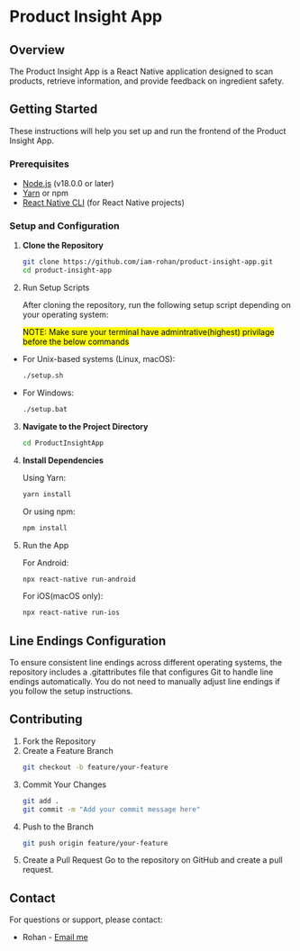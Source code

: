 # Product Insight App

## Overview

The Product Insight App is a React Native application designed to scan products, retrieve information, and provide feedback on ingredient safety.

## Getting Started

These instructions will help you set up and run the frontend of the Product Insight App.

### Prerequisites

- [Node.js](https://nodejs.org/) (v18.0.0 or later)
- [Yarn](https://classic.yarnpkg.com/en/docs/install/) or npm
- [React Native CLI](https://reactnative.dev/docs/environment-setup) (for React Native projects)

### Setup and Configuration

1. **Clone the Repository**

   ```bash
   git clone https://github.com/iam-rohan/product-insight-app.git
   cd product-insight-app
   ```

2. Run Setup Scripts

   After cloning the repository, run the following setup script depending on your operating system:

   <mark>NOTE: Make sure your terminal have admintrative(highest) privilage before the below commands</mark>

- For Unix-based systems (Linux, macOS):

  ```bash
  ./setup.sh
  ```

- For Windows:

  ```bash
  ./setup.bat
  ```

3. **Navigate to the Project Directory**

   ```bash
   cd ProductInsightApp
   ```

4. **Install Dependencies**

   Using Yarn:

   ```bash
   yarn install
   ```

   Or using npm:

   ```bash
   npm install
   ```

5. Run the App

   For Android:

   ```bash
   npx react-native run-android
   ```

   For iOS(macOS only):

   ```bash
   npx react-native run-ios
   ```

## Line Endings Configuration
To ensure consistent line endings across different operating systems, the repository includes a .gitattributes file that configures Git to handle line endings automatically. You do not need to manually adjust line endings if you follow the setup instructions.

## Contributing

1. Fork the Repository
2. Create a Feature Branch
   ```bash
   git checkout -b feature/your-feature
   ```
3. Commit Your Changes
   ```bash
   git add .
   git commit -m "Add your commit message here"
   ```
4. Push to the Branch
   ```bash
   git push origin feature/your-feature
   ```
5. Create a Pull Request
   Go to the repository on GitHub and create a pull request.

## Contact

For questions or support, please contact:

- Rohan - [Email me](mailto:rohanacharya42@gmail.com)
